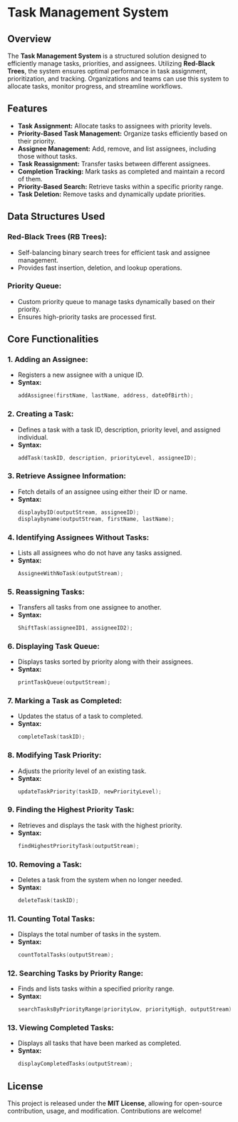 # Task Management System

## Overview

The **Task Management System** is a structured solution designed to efficiently manage tasks, priorities, and assignees. Utilizing **Red-Black Trees**, the system ensures optimal performance in task assignment, prioritization, and tracking. Organizations and teams can use this system to allocate tasks, monitor progress, and streamline workflows.

## Features

- **Task Assignment:** Allocate tasks to assignees with priority levels.
- **Priority-Based Task Management:** Organize tasks efficiently based on their priority.
- **Assignee Management:** Add, remove, and list assignees, including those without tasks.
- **Task Reassignment:** Transfer tasks between different assignees.
- **Completion Tracking:** Mark tasks as completed and maintain a record of them.
- **Priority-Based Search:** Retrieve tasks within a specific priority range.
- **Task Deletion:** Remove tasks and dynamically update priorities.

## Data Structures Used

### Red-Black Trees (RB Trees):
   - Self-balancing binary search trees for efficient task and assignee management.
   - Provides fast insertion, deletion, and lookup operations.

### Priority Queue:
   - Custom priority queue to manage tasks dynamically based on their priority.
   - Ensures high-priority tasks are processed first.

## Core Functionalities

### 1. Adding an Assignee:
   - Registers a new assignee with a unique ID.
   - **Syntax:**
     ```cpp
     addAssignee(firstName, lastName, address, dateOfBirth);
     ```

### 2. Creating a Task:
   - Defines a task with a task ID, description, priority level, and assigned individual.
   - **Syntax:**
     ```cpp
     addTask(taskID, description, priorityLevel, assigneeID);
     ```

### 3. Retrieve Assignee Information:
   - Fetch details of an assignee using either their ID or name.
   - **Syntax:**
     ```cpp
     displaybyID(outputStream, assigneeID);
     displaybyname(outputStream, firstName, lastName);
     ```

### 4. Identifying Assignees Without Tasks:
   - Lists all assignees who do not have any tasks assigned.
   - **Syntax:**
     ```cpp
     AssigneeWithNoTask(outputStream);
     ```

### 5. Reassigning Tasks:
   - Transfers all tasks from one assignee to another.
   - **Syntax:**
     ```cpp
     ShiftTask(assigneeID1, assigneeID2);
     ```

### 6. Displaying Task Queue:
   - Displays tasks sorted by priority along with their assignees.
   - **Syntax:**
     ```cpp
     printTaskQueue(outputStream);
     ```

### 7. Marking a Task as Completed:
   - Updates the status of a task to completed.
   - **Syntax:**
     ```cpp
     completeTask(taskID);
     ```

### 8. Modifying Task Priority:
   - Adjusts the priority level of an existing task.
   - **Syntax:**
     ```cpp
     updateTaskPriority(taskID, newPriorityLevel);
     ```

### 9. Finding the Highest Priority Task:
   - Retrieves and displays the task with the highest priority.
   - **Syntax:**
     ```cpp
     findHighestPriorityTask(outputStream);
     ```

### 10. Removing a Task:
   - Deletes a task from the system when no longer needed.
   - **Syntax:**
     ```cpp
     deleteTask(taskID);
     ```

### 11. Counting Total Tasks:
   - Displays the total number of tasks in the system.
   - **Syntax:**
     ```cpp
     countTotalTasks(outputStream);
     ```

### 12. Searching Tasks by Priority Range:
   - Finds and lists tasks within a specified priority range.
   - **Syntax:**
     ```cpp
     searchTasksByPriorityRange(priorityLow, priorityHigh, outputStream);
     ```

### 13. Viewing Completed Tasks:
   - Displays all tasks that have been marked as completed.
   - **Syntax:**
     ```cpp
     displayCompletedTasks(outputStream);
     ```

## License

This project is released under the **MIT License**, allowing for open-source contribution, usage, and modification. Contributions are welcome!
